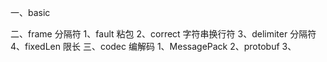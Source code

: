 一、basic

二、frame 分隔符
    1、fault 粘包
    2、correct 字符串换行符
    3、delimiter 分隔符
    4、fixedLen 限长
三、codec 编解码
    1、MessagePack
    2、protobuf
    3、